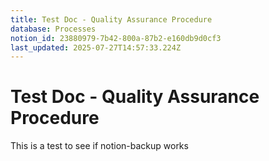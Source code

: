 ```yaml
---
title: Test Doc - Quality Assurance Procedure
database: Processes
notion_id: 23880979-7b42-800a-87b2-e160db9d0cf3
last_updated: 2025-07-27T14:57:33.224Z
---
```


# Test Doc - Quality Assurance Procedure


This is a test to see if notion-backup works

